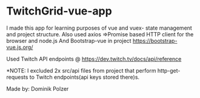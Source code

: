 # TwitchGrid-vue-app
I made this app for learning purposes of vue and vuex- state management and project structure.
Also used axios =>Promise based HTTP client for the browser and node.js
And Bootstrap-vue in project https://bootstrap-vue.js.org/

Used Twitch API endpoints @ https://dev.twitch.tv/docs/api/reference

*NOTE: I excluded 2x src/api files from project that perform http-get-requests to Twitch endpoints(api keys stored there)s.

Made by: Dominik Polzer
